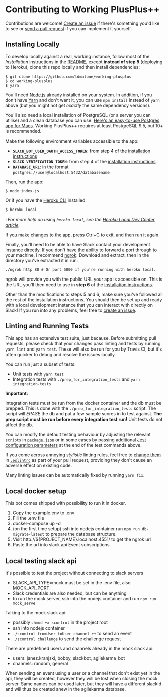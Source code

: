 # Contributing to Working PlusPlus++

Contributions are welcome! [Create an issue](https://github.com/tdmalone/working-plusplus/issues/new) if there's something you'd like to see or [send a pull request](https://github.com/tdmalone/working-plusplus/compare) if you can implement it yourself.

## Installing Locally

To develop locally against a real, working instance, follow most of the *Installation* instructions in the [README](README.md), except **instead of step 5** (deploying to Heroku), clone this repo locally and then install dependencies:

    $ git clone https://github.com/tdmalone/working-plusplus
    $ cd working-plusplus
    $ yarn

You'll need [Node.js](https://nodejs.org/) already installed on your system. In addition, if you don't have [Yarn](https://yarnpkg.com/en/) and don't want it, you can use `npm install` instead of `yarn` above (but you might not get _exactly_ the same dependency versions).

You'll also need a local installation of PostgreSQL (or a server you can utilise) and a clean database you can use. [Here's an easy-to-use Postgres app for Macs](https://postgresapp.com/). Working PlusPlus++ requires at least PostgreSQL 9.5, but 10+ is recommended.

Make the following environment variables accessible to the app:

- **`SLACK_BOT_USER_OAUTH_ACCESS_TOKEN`**: from step 4 of the [installation instructions](README.md)
- **`SLACK_VERIFICATION_TOKEN`**: from step 4 of the [installation instructions](README.md)
- **`DATABASE_URL`**: in the format `postgres://user@localhost:5432/databasename`

Then, run the app:

    $ node index.js

Or if you have the [Heroku CLI](https://devcenter.heroku.com/articles/heroku-cli) installed:

    $ heroku local

ℹ️ _For more help on using `heroku local`, see the [Heroku Local Dev Center article](https://devcenter.heroku.com/articles/heroku-local)._

If you make changes to the app, press Ctrl+C to exit, and then run it again.

Finally, you'll need to be able to have Slack contact your development instance directly. If you don't have the ability to forward a port through to your machine, I recommend [ngrok](https://ngrok.com/). Download and extract, then in the directory you've extracted it in run:

    ./ngrok http 80 # Or port 5000 if you're running with heroku local.

ngrok will provide you with the public URL your app is accessible on. This is the URL you'll then need to use in **step 6** of the [installation instructions](README.md).

Other than the modifications to steps 5 and 6, make sure you've followed all the rest of the installation instructions. You should then be set up and ready with a local development instance that you can interact with directly on Slack! If you run into any problems, feel free to [create an issue](https://github.com/tdmalone/working-plusplus/issues/new).

## Linting and Running Tests

This app has an extensive test suite, just because. Before submitting pull requests, please check that your changes pass linting and tests by running `yarn lint` and `yarn test`. These will also be run for you by Travis CI, but it's often quicker to debug and resolve the issues locally.

You can run just a subset of tests:
- Unit tests with `yarn test`
- Integration tests with `./prep_for_integration_tests` and `yarn integration-tests`

**Important:**

Integration tests must be run from the docker container and the db must be prepped. This is done with the `./prep_for_integration_tests` script. The script
will _ERASE_ the db and put a few sample scores in to test against.
**The prep script must be run before every integration test run!**
Unit tests do not affect the db.

You can modify the default testing behaviour by adjusting the relevant `scripts` in [`package.json`](package.json) or in some cases by passing additional [Jest configuration parameters](https://jestjs.io/docs/en/configuration.html) at the end of the test commands above.

If you come across annoying *stylistic* linting rules, feel free to [change them](https://eslint.org/docs/rules/) in [`.eslintrc`](.eslintrc) as part of your pull request, providing they don't cause an adverse effect on existing code.

Many linting issues can be automatically fixed by running `yarn fix`.

## Local docker setup
This bot comes shipped with possibility to run it in docker.


 1. Copy the example.env to .env
 2. Fill the .env file
 3. docker-compose up -d
 4. (on the first time setup) ssh into nodejs container run `npm run db-migrate-latest` to prepare the database structure.
 5. Visit http://${PROJECT_NAME}.localhost:4551/ to get the ngrok url
 6. Paste the url into slack api Event subscriptions.

## Local testing slack api

It's possible to test the project without connecting to slack servers
- SLACK_API_TYPE=mock must be set in the .env file, also MOCK_API_PORT
- Slack credentials are also needed, but can be anything
- to run the mock server, ssh into the nodejs container and run `npm run mock_serve`

Talking to the mock slack api:
- possibly `chmod +x scontrol` in the project root
- ssh into nodejs container
- `./scontrol fromUser toUser channel ++` to send an event
- `./scontrol challenge` to send the challenge request

There are predefined users and channels already in the mock slack api:
- users: janez.kranjski, bobby, slackbot, agilekarma_bot
- channels: random, general

When sending an event using a user or a channel that don't exist yet in the api, they will be created,
however they will be lost when closing the mock server.
Same names can be used later, but they will have a different slackId and will thus be created anew in the
agilekarma database.
